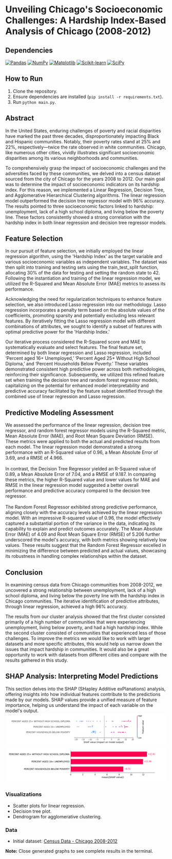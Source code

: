 # Unveiling Chicago's Socioeconomic Challenges: A Hardship Index-Based Analysis of Chicago (2008-2012)

## Dependencies
[![Pandas](https://img.shields.io/badge/pandas-1.3.3-blue)](https://pandas.pydata.org/)
[![NumPy](https://img.shields.io/badge/numpy-1.21.4-blue)](https://numpy.org/)
[![Matplotlib](https://img.shields.io/badge/matplotlib-3.4.3-blue)](https://matplotlib.org/)
[![Scikit-learn](https://img.shields.io/badge/scikit--learn-0.24.2-blue)](https://scikit-learn.org/)
[![SciPy](https://img.shields.io/badge/scipy-1.7.3-blue)](https://www.scipy.org/)

## How to Run
1. Clone the repository.
2. Ensure dependencies are installed (`pip install -r requirements.txt`).
3. Run `python main.py`.

## Abstract
In the United States, enduring challenges of poverty and racial disparities have marked the past three decades, disproportionately impacting Black and Hispanic communities. Notably, their poverty rates stand at 25% and 22%, respectively—twice the rate observed in white communities. Chicago, like numerous other cities, vividly illustrates significant socioeconomic disparities among its various neighborhoods and communities.

To comprehensively grasp the impact of socioeconomic challenges and the adversities faced by these communities, we delved into a census dataset sourced from the city of Chicago for the years 2008 to 2012. Our main goal was to determine the impact of socioeconomic indicators on its hardship index. For this reason, we implemented a Linear Regression, Decision Tree, and Agglomerative Hierarchical Clustering algorithms. The linear regression model outperformed the decision tree regressor model with 96% accuracy. The results pointed to three socioeconomic factors linked to hardship: unemployment, lack of a high school diploma, and living below the poverty line. These factors consistently showed a strong correlation with the hardship index in both linear regression and decision tree regressor models. 

## Feature Selection
In our pursuit of feature selection, we initially employed the linear regression algorithm, using the 'Hardship Index' as the target variable and various socioeconomic variables as independent variables. The dataset was then split into training and testing sets using the train_test_split function, allocating 30% of the data for testing and setting the random state to 42. Following the instantiation and training of the linear regression model, we utilized the R-Squared and Mean Absolute Error (MAE) metrics to assess its performance.

Acknowledging the need for regularization techniques to enhance feature selection, we also introduced Lasso regression into our methodology. Lasso regression incorporates a penalty term based on the absolute values of the coefficients, promoting sparsity and potentially excluding less relevant features. By iteratively fitting the Lasso regression model with different combinations of attributes, we sought to identify a subset of features with optimal predictive power for the 'Hardship Index.'

Our iterative process considered the R-Squared score and MAE to systematically evaluate and select features. The final feature set, determined by both linear regression and Lasso regression, included ‘Percent aged 16+ Unemployed,’ ‘Percent Aged 25+ Without High School Diploma,’ and ‘Percent Households Below Poverty.’ These variables demonstrated consistent high predictive power across both methodologies, reinforcing their significance. Subsequently, we utilized this refined feature set when training the decision tree and random forest regressor models, capitalizing on the potential for enhanced model interpretability and predictive accuracy facilitated by the feature subset identified through the combined use of linear regression and Lasso regression.
## Predictive Modeling Assessment
We assessed the performance of the linear regression, decision tree regressor, and random forest regressor models using the R-Squared metric, Mean Absolute Error (MAE), and Root Mean Square Deviation (RMSE). These metrics were applied to both the actual and predicted results from each model. The linear regression model demonstrated a strong performance with an R-Squared value of 0.96, a Mean Absolute Error of 3.69, and a RMSE of 4.966. <br><br>
In contrast, the Decision Tree Regressor yielded an R-Squared value of 0.89, a Mean Absolute Error of 7.04, and a RMSE of 9.187. In comparing these metrics, the higher R-Squared value and lower values for MAE and RMSE in the linear regression model suggested a better overall performance and predictive accuracy compared to the decision tree regressor.<br><br>
The Random Forest Regressor exhibited strong predictive performance, aligning closely with the accuracy levels achieved by the linear regression model. With an impressive R-squared value of 0.96, the model effectively captured a substantial portion of the variance in the data, indicating its capability to explain and predict outcomes accurately. The Mean Absolute Error (MAE) of 4.09 and Root Mean Square Error (RMSE) of 5.206 further underscored the model's accuracy, with both metrics showing relatively low values. These results suggest that the Random Forest Regressor excelled in minimizing the difference between predicted and actual values, showcasing its robustness in handling complex relationships within the dataset. 
## Conclusion
In examining census data from Chicago communities from 2008-2012, we uncovered a strong relationship between unemployment, lack of a high school diploma, and living below the poverty line with the hardship index in Chicago communities. The iterative identification of predictive attributes, through linear regression, achieved a high 96% accuracy. 

The results from our cluster analysis showed that the first cluster consisted primarily of a high number of communities that were experiencing unemployment, living below poverty, and had a high hardship index. While the second cluster consisted of communities that experienced less of those challenges. To improve the metrics we would like to work with larger datasets and more specific attributes, this would help us narrow down the issues that impact hardship in communities. It would also be a great opportunity to work with datasets from different cities and compare with the results gathered in this study.

## SHAP Analysis: Interpreting Model Predictions
This section delves into the SHAP (SHapley Additive exPlanations) analysis, offering insights into how individual features contribute to the predictions made by our models. SHAP values provide a unified measure of feature importance, helping us understand the impact of each variable on the model's output.
![Waterfall SHAP Plot](images/Figure_2.png)
![Waterfall SHAP Plot](images/Figure_3.png)


### Visualizations
- Scatter plots for linear regression.
- Decision tree plot.
- Dendrogram for agglomerative clustering.

### Data
- Initial dataset: [Census Data - Chicago 2008-2012]([link_to_dataset.csv](https://data.cityofchicago.org/Health-Human-Services/Census-Data-Selected-socioeconomic-indicators-in-C/kn9c-c2s2)https://data.cityofchicago.org/Health-Human-Services/Census-Data-Selected-socioeconomic-indicators-in-C/kn9c-c2s2)

**Note:** Close generated graphs to see complete results in the terminal.
